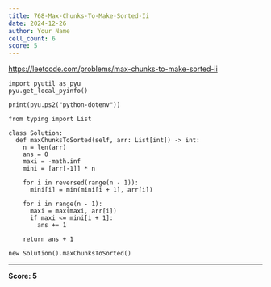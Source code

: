 ```yaml
---
title: 768-Max-Chunks-To-Make-Sorted-Ii
date: 2024-12-26
author: Your Name
cell_count: 6
score: 5
---
```


https://leetcode.com/problems/max-chunks-to-make-sorted-ii


```
import pyutil as pyu
pyu.get_local_pyinfo()
```


```
print(pyu.ps2("python-dotenv"))
```


```
from typing import List
```


```
class Solution:
  def maxChunksToSorted(self, arr: List[int]) -> int:
    n = len(arr)
    ans = 0
    maxi = -math.inf
    mini = [arr[-1]] * n

    for i in reversed(range(n - 1)):
      mini[i] = min(mini[i + 1], arr[i])

    for i in range(n - 1):
      maxi = max(maxi, arr[i])
      if maxi <= mini[i + 1]:
        ans += 1

    return ans + 1
```


```
new Solution().maxChunksToSorted()
```


---
**Score: 5**